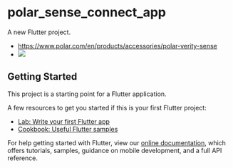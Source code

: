 # polar_sense_connect_app

A new Flutter project.

- https://www.polar.com/en/products/accessories/polar-verity-sense
- ![](https://www.polar.com/sites/default/files/product3/1500x1500/polar-verity-sense-sensor-and-armband-1500x1500.jpg)

## Getting Started

This project is a starting point for a Flutter application.

A few resources to get you started if this is your first Flutter project:

- [Lab: Write your first Flutter app](https://flutter.dev/docs/get-started/codelab)
- [Cookbook: Useful Flutter samples](https://flutter.dev/docs/cookbook)

For help getting started with Flutter, view our
[online documentation](https://flutter.dev/docs), which offers tutorials,
samples, guidance on mobile development, and a full API reference.
